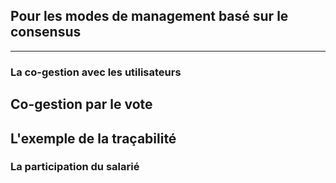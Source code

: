 ## Pour les modes de management basé sur le consensus
---

[//]: # (TODO: MANAGEMENT BASE CONSENSUS)

### La co-gestion avec les utilisateurs
[//]: # (TODO: ADD SECTION co-gestion avec les utilisateurs)

## Co-gestion par le vote
[//]: # (TODO: ADD SECTION Co-gestion par le vote)

## L'exemple de la traçabilité
[//]: # (TODO: ADD SECTION L'exemple de la traçabilité)

### La participation du salarié
[//]: # (TODO: ADD SECTION La participation du salarié)

